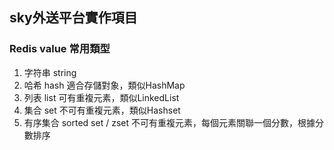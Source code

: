 ## sky外送平台實作項目

### Redis value 常用類型

1. 字符串 string
2. 哈希 hash 適合存儲對象，類似HashMap
3. 列表 list 可有重複元素，類似LinkedList
4. 集合 set 不可有重複元素，類似Hashset
5. 有序集合 sorted set / zset 不可有重複元素，每個元素關聯一個分數，根據分數排序